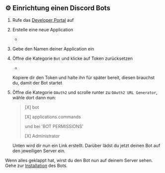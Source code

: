 ## ⚙️ Einrichtung einen Discord Bots

1. Rufe das [Developer Portal](https://discord.com/developers/applications) auf
2. Erstelle eine neue Application
   
   -
3. Gebe den Namen deiner Application ein
4. Öffne die Kategorie ``Bot`` und klicke auf Token zurücksetzen

   -

   Kopiere dir den Token und halte ihn für später bereit, diesen brauchst du, damit der Bot startet

5. Öffne die Kategorie ``OAuth2`` und scrolle runter zu ``OAuth2 URL Generator``, wähle dort dann nun:
   > [X] bot
   > 
   > [X] applications.commands
   >
   > und bei 'BOT PERMISSIONS'
   >
   > [X] Administrator

   Unten wird dir nun ein Link erstellt. Darüber lädst du jetzt deinen Bot auf den jeweiligen Server ein.

Wenn alles geklappt hat, wirst du den Bot nun auf deinem Server sehen. Gehe zur [Installation](https://github.com/Cavening/caveapi-bot/blob/main/README.md) des Bots.